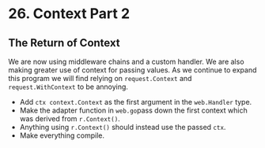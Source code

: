 # 26. Context Part 2
## The Return of Context

We are now using middleware chains and a custom handler. We are also making
greater use of context for passing values. As we continue to expand this
program we will find relying on `request.Context` and `request.WithContext` to
be annoying.

- Add `ctx context.Context` as the first argument in the `web.Handler` type.
- Make the adapter function in `web.go`pass down the first context which was
  derived from `r.Context()`.
- Anything using `r.Context()` should instead use the passed `ctx`.
- Make everything compile.

